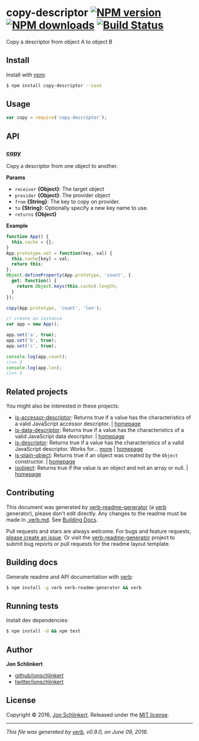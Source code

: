 # copy-descriptor [![NPM version](https://img.shields.io/npm/v/copy-descriptor.svg?style=flat)](https://www.npmjs.com/package/copy-descriptor) [![NPM downloads](https://img.shields.io/npm/dm/copy-descriptor.svg?style=flat)](https://npmjs.org/package/copy-descriptor) [![Build Status](https://img.shields.io/travis/jonschlinkert/copy-descriptor.svg?style=flat)](https://travis-ci.org/jonschlinkert/copy-descriptor)

Copy a descriptor from object A to object B

## Install

Install with [npm](https://www.npmjs.com/):

```sh
$ npm install copy-descriptor --save
```

## Usage

```js
var copy = require('copy-descriptor');
```

## API

### [copy](index.js#L50)

Copy a descriptor from one object to another.

**Params**

* `receiver` **{Object}**: The target object
* `provider` **{Object}**: The provider object
* `from` **{String}**: The key to copy on provider.
* `to` **{String}**: Optionally specify a new key name to use.
* `returns` **{Object}**

**Example**

```js
function App() {
  this.cache = {};
}
App.prototype.set = function(key, val) {
  this.cache[key] = val;
  return this;
};
Object.defineProperty(App.prototype, 'count', {
  get: function() {
    return Object.keys(this.cache).length;
  }
});

copy(App.prototype, 'count', 'len');

// create an instance
var app = new App();

app.set('a', true);
app.set('b', true);
app.set('c', true);

console.log(app.count);
//=> 3
console.log(app.len);
//=> 3
```

## Related projects

You might also be interested in these projects:

* [is-accessor-descriptor](https://www.npmjs.com/package/is-accessor-descriptor): Returns true if a value has the characteristics of a valid JavaScript accessor descriptor. | [homepage](https://github.com/jonschlinkert/is-accessor-descriptor "Returns true if a value has the characteristics of a valid JavaScript accessor descriptor.")
* [is-data-descriptor](https://www.npmjs.com/package/is-data-descriptor): Returns true if a value has the characteristics of a valid JavaScript data descriptor. | [homepage](https://github.com/jonschlinkert/is-data-descriptor "Returns true if a value has the characteristics of a valid JavaScript data descriptor.")
* [is-descriptor](https://www.npmjs.com/package/is-descriptor): Returns true if a value has the characteristics of a valid JavaScript descriptor. Works for… [more](https://github.com/jonschlinkert/is-descriptor) | [homepage](https://github.com/jonschlinkert/is-descriptor "Returns true if a value has the characteristics of a valid JavaScript descriptor. Works for data descriptors and accessor descriptors.")
* [is-plain-object](https://www.npmjs.com/package/is-plain-object): Returns true if an object was created by the `Object` constructor. | [homepage](https://github.com/jonschlinkert/is-plain-object "Returns true if an object was created by the `Object` constructor.")
* [isobject](https://www.npmjs.com/package/isobject): Returns true if the value is an object and not an array or null. | [homepage](https://github.com/jonschlinkert/isobject "Returns true if the value is an object and not an array or null.")

## Contributing

This document was generated by [verb-readme-generator](https://github.com/verbose/verb-readme-generator) (a [verb](https://github.com/verbose/verb) generator), please don't edit directly. Any changes to the readme must be made in [.verb.md](.verb.md). See [Building Docs](#building-docs).

Pull requests and stars are always welcome. For bugs and feature requests, [please create an issue](../../issues/new). Or visit the [verb-readme-generator](https://github.com/verbose/verb-readme-generator) project to submit bug reports or pull requests for the readme layout template.

## Building docs

Generate readme and API documentation with [verb](https://github.com/verbose/verb):

```sh
$ npm install -g verb verb-readme-generator && verb
```

## Running tests

Install dev dependencies:

```sh
$ npm install -d && npm test
```

## Author

**Jon Schlinkert**

* [github/jonschlinkert](https://github.com/jonschlinkert)
* [twitter/jonschlinkert](http://twitter.com/jonschlinkert)

## License

Copyright © 2016, [Jon Schlinkert](https://github.com/jonschlinkert).
Released under the [MIT license](https://github.com/jonschlinkert/copy-descriptor/blob/master/LICENSE).

***

_This file was generated by [verb](https://github.com/verbose/verb), v0.9.0, on June 09, 2016._